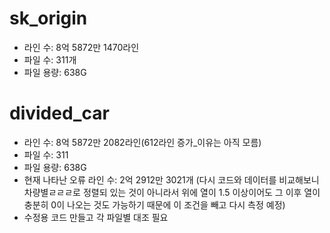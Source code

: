 # sk_origin
- 라인 수: 8억 5872만 1470라인
- 파일 수: 311개
- 파일 용량: 638G

# divided_car
- 라인 수: 8억 5872만 2082라인(612라인 증가_이유는 아직 모름)
- 파일 수: 311
- 파일 용량: 638G
- 현재 나타난 오류 라인 수: 2억 2912만 3021개
(다시 코드와 데이터를 비교해보니 차량별ㄹㄹㄹ로 정렬되 있는 것이 아니라서 위에 열이 1.5 이상이어도 그 이후 열이 충분히 0이 나오는 것도 가능하기 때문에 이 조건을 빼고 다시 측정 예정) 
- 수정용 코드 만들고 각 파일별 대조 필요
